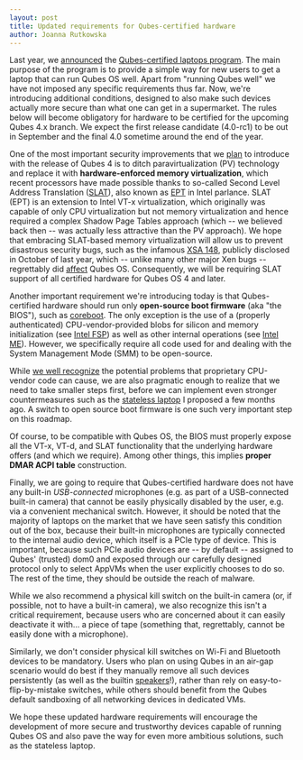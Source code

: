 ```yaml
---
layout: post
title: Updated requirements for Qubes-certified hardware
author: Joanna Rutkowska
---
```


Last year, we [announced][original_announcement] the [Qubes-certified laptops
program]. The main purpose of the program is to provide a simple way for new
users to get a laptop that can run Qubes OS well. Apart from "running Qubes
well" we have not imposed any specific requirements thus far. Now, we're
introducing additional conditions, designed to also make such devices actually
more secure than what one can get in a supermarket. The rules below will become
obligatory for hardware to be certified for the upcoming Qubes 4.x branch. We
expect the first release candidate (4.0-rc1) to be out in September and the
final 4.0 sometime around the end of the year.

One of the most important security improvements that we [plan][pvh_ticket] to
introduce with the release of Qubes 4 is to ditch paravirtualization (PV)
technology and replace it with **hardware-enforced memory virtualization**,
which recent processors have made possible thanks to so-called Second Level
Address Translation ([SLAT]), also known as [EPT][EPT-enabled CPUs] in Intel
parlance.  SLAT (EPT) is an extension to Intel VT-x virtualization, which
originally was capable of only CPU virtualization but not memory virtualization
and hence required a complex Shadow Page Tables approach (which -- we believed
back then -- was actually less attractive than the PV approach). We hope that
embracing SLAT-based memory virtualization will allow us to prevent disastrous
security bugs, such as the infamous [XSA 148], publicly disclosed in October of
last year, which -- unlike many other major Xen bugs -- regrettably did
[affect][QSB 22] Qubes OS. Consequently, we will be requiring SLAT support of
all certified hardware for Qubes OS 4 and later.

Another important requirement we're introducing today is that Qubes-certified
hardware should run only **open-source boot firmware** (aka "the BIOS"), such as
[coreboot]. The only exception is the use of a (properly authenticated)
CPU-vendor-provided blobs for silicon and memory initialization (see [Intel
FSP]) as well as other internal operations (see [Intel ME]). However, we
specifically require all code used for and dealing with the System Management
Mode (SMM) to be open-source.

While [we well recognize][x86_harmful] the potential problems that proprietary
CPU-vendor code can cause, we are also pragmatic enough to realize that we need
to take smaller steps first, before we can implement even stronger
countermeasures such as the [stateless laptop] I proposed a few months ago.  A
switch to open source boot firmware is one such very important step on this
roadmap.

Of course, to be compatible with Qubes OS, the BIOS must properly expose
all the VT-x, VT-d, and SLAT functionality that the underlying hardware offers
(and which we require). Among other things, this implies **proper DMAR ACPI
table** construction.

Finally, we are going to require that Qubes-certified hardware does not have any
built-in _USB-connected_ microphones (e.g. as part of a USB-connected built-in
camera) that cannot be easily physically disabled by the user, e.g. via a
convenient mechanical switch. However, it should be noted that the majority of
laptops on the market that we have seen satisfy this condition out of the box,
because their built-in microphones are typically connected to the internal audio
device, which itself is a PCIe type of device. This is important, because such
PCIe audio devices are -- by default -- assigned to Qubes' (trusted) dom0 and
exposed through our carefully designed protocol only to select AppVMs when the
user explicitly chooses to do so. The rest of the time, they should be outside
the reach of malware.

While we also recommend a physical kill switch on the built-in camera (or, if
possible, not to have a built-in camera), we also recognize this isn't a
critical requirement, because users who are concerned about it can easily
deactivate it with... a piece of tape (something that, regrettably, cannot be
easily done with a microphone).

Similarly, we don't consider physical kill switches on Wi-Fi and Bluetooth
devices to be mandatory. Users who plan on using Qubes in an air-gap scenario
would do best if they manually remove all such devices persistently (as well as
the builtin [speakers][audio_modem]!), rather than rely on
easy-to-flip-by-mistake switches, while others should benefit from the Qubes
default sandboxing of all networking devices in dedicated VMs.

We hope these updated hardware requirements will encourage the development of
more secure and trustworthy devices capable of running Qubes OS and also pave
the way for even more ambitious solutions, such as the stateless laptop.

[original_announcement]: https://www.qubes-os.org/news/2015/12/09/purism-partnership/
[Qubes-certified laptops program]: https://www.qubes-os.org/doc/certified-laptops/
[SLAT]: https://en.wikipedia.org/wiki/Second_Level_Address_Translation
[EPT-enabled CPUs]: http://ark.intel.com/search/advanced?ExtendedPageTables=true&MarketSegment=MBL
[XSA 148]: http://xenbits.xen.org/xsa/advisory-148.html
[QSB 22]: https://github.com/QubesOS/qubes-secpack/blob/master/QSBs/qsb-022-2015.txt
[pvh_ticket]: https://github.com/QubesOS/qubes-issues/issues/2185
[coreboot]: https://www.coreboot.org/
[Intel FSP]: https://firmware.intel.com/learn/fsp/about-intel-fsp
[Intel ME]: http://www.apress.com/9781430265719
[x86_harmful]: http://blog.invisiblethings.org/papers/2015/x86_harmful.pdf
[stateless laptop]: http://blog.invisiblethings.org/papers/2015/state_harmful.pdf
[audio_modem]: https://github.com/romanz/amodem/
